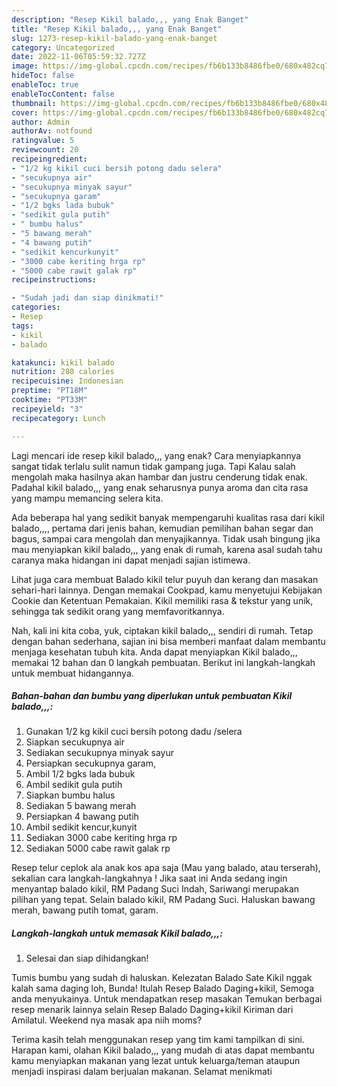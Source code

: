 ```yaml
---
description: "Resep Kikil balado,,, yang Enak Banget"
title: "Resep Kikil balado,,, yang Enak Banget"
slug: 1273-resep-kikil-balado-yang-enak-banget
category: Uncategorized
date: 2022-11-06T05:59:32.727Z
image: https://img-global.cpcdn.com/recipes/fb6b133b8486fbe0/680x482cq70/kikil-balado-foto-resep-utama.jpg
hideToc: false
enableToc: true
enableTocContent: false
thumbnail: https://img-global.cpcdn.com/recipes/fb6b133b8486fbe0/680x482cq70/kikil-balado-foto-resep-utama.jpg
cover: https://img-global.cpcdn.com/recipes/fb6b133b8486fbe0/680x482cq70/kikil-balado-foto-resep-utama.jpg
author: Admin
authorAv: notfound
ratingvalue: 5
reviewcount: 20
recipeingredient:
- "1/2 kg kikil cuci bersih potong dadu selera"
- "secukupnya air"
- "secukupnya minyak sayur"
- "secukupnya garam"
- "1/2 bgks lada bubuk"
- "sedikit gula putih"
- " bumbu halus"
- "5 bawang merah"
- "4 bawang putih"
- "sedikit kencurkunyit"
- "3000 cabe keriting hrga rp"
- "5000 cabe rawit galak rp"
recipeinstructions:

- "Sudah jadi dan siap dinikmati!"
categories:
- Resep
tags:
- kikil
- balado

katakunci: kikil balado 
nutrition: 280 calories
recipecuisine: Indonesian
preptime: "PT18M"
cooktime: "PT33M"
recipeyield: "3"
recipecategory: Lunch

---
```



Lagi mencari ide resep kikil balado,,, yang enak? Cara menyiapkannya sangat tidak terlalu sulit namun tidak gampang juga. Tapi Kalau salah mengolah maka hasilnya akan hambar dan justru cenderung tidak enak. Padahal kikil balado,,, yang enak seharusnya punya aroma dan cita rasa yang mampu memancing selera kita.


Ada beberapa hal yang sedikit banyak mempengaruhi kualitas rasa dari kikil balado,,,, pertama dari jenis bahan, kemudian pemilihan bahan segar dan bagus, sampai cara mengolah dan menyajikannya. Tidak usah bingung jika mau menyiapkan kikil balado,,, yang enak di rumah, karena asal sudah tahu caranya maka hidangan ini dapat menjadi sajian istimewa.

Lihat juga cara membuat Balado kikil telur puyuh dan kerang dan masakan sehari-hari lainnya. Dengan memakai Cookpad, kamu menyetujui Kebijakan Cookie dan Ketentuan Pemakaian. Kikil memiliki rasa &amp; tekstur yang unik, sehingga tak sedikit orang yang memfavoritkannya.


Nah, kali ini kita coba, yuk, ciptakan kikil balado,,, sendiri di rumah. Tetap dengan bahan sederhana, sajian ini bisa memberi manfaat dalam membantu menjaga kesehatan tubuh kita. Anda dapat menyiapkan Kikil balado,,, memakai 12 bahan dan 0 langkah pembuatan. Berikut ini langkah-langkah untuk membuat hidangannya.

<!--inarticleads1-->

##### Bahan-bahan dan bumbu yang diperlukan untuk pembuatan Kikil balado,,,:

1. Gunakan 1/2 kg kikil cuci bersih potong dadu /selera
1. Siapkan secukupnya air
1. Sediakan secukupnya minyak sayur
1. Persiapkan secukupnya garam,
1. Ambil 1/2 bgks lada bubuk
1. Ambil sedikit gula putih
1. Siapkan  bumbu halus
1. Sediakan 5 bawang merah
1. Persiapkan 4 bawang putih
1. Ambil sedikit kencur,kunyit
1. Sediakan 3000 cabe keriting hrga rp
1. Sediakan 5000 cabe rawit galak rp


Resep telur ceplok ala anak kos apa saja (Mau yang balado, atau terserah), sekalian cara langkah-langkahnya ! Jika saat ini Anda sedang ingin menyantap balado kikil, RM Padang Suci Indah, Sariwangi merupakan pilihan yang tepat. Selain balado kikil, RM Padang Suci. Haluskan bawang merah, bawang putih tomat, garam. 

<!--inarticleads2-->

##### Langkah-langkah untuk memasak Kikil balado,,,:


1. Selesai dan siap dihidangkan!

Tumis bumbu yang sudah di haluskan. Kelezatan Balado Sate Kikil nggak kalah sama daging loh, Bunda! Itulah Resep Balado Daging+kikil, Semoga anda menyukainya. Untuk mendapatkan resep masakan Temukan berbagai resep menarik lainnya selain Resep Balado Daging+kikil Kiriman dari Amilatul. Weekend nya masak apa niih moms? 

Terima kasih telah menggunakan resep yang tim kami tampilkan di sini. Harapan kami, olahan Kikil balado,,, yang mudah di atas dapat membantu kamu menyiapkan makanan yang lezat untuk keluarga/teman ataupun menjadi inspirasi dalam berjualan makanan. Selamat menikmati

